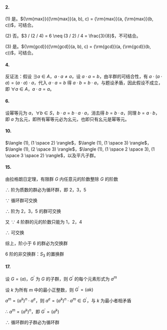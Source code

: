 #### 2.

(1) 是。${\rm{max}}({\rm{max}}(a, b), c) = {\rm{max}}(a, {\rm{max}}(b, c))$，可结合。

(2) 否。$3 / (2 / 4) = 6 \neq (3 / 2) / 4 = \frac{3}{8}$，不可结合。

(3) 是。${\rm{gcd}}({\rm{gcd}}(a, b), c) = {\rm{gcd}}(a, {\rm{gcd}}(b, c))$，可结合。

#### 4.

反证法：假设 $\exists a \in A$，$a \cdot a \neq a$，设 $a \cdot a = b$，由半群的可结合性，有 $a \cdot (a \cdot a) = (a \cdot a) \cdot a$，代入 $a \cdot a = b$ 得 $a \cdot b = b \cdot a$，与题设矛盾，因此假设不成立，即 $\forall a \in A$，$a \cdot a = a$。

#### 6.

设幂等元为 $a$，$\forall b \in S$，$b \cdot a = b \cdot a \cdot a$，消去得 $b = b \cdot a$，同理 $b = a \cdot b$，即 $a$ 为幺元，即所有幂等元必为幺元，也即只有幺元是幂等元。

#### 10.

$\langle (1), (1 \space 2) \rangle$，$\langle (1), (1 \space 3) \rangle$，$\langle (1), (2 \space 3) \rangle$，$\langle (1), (1 \space 2 \space 3), (1 \space 3 \space 2) \rangle$，以及平凡子群。

#### 15.

由拉格朗日定理，有限群 $G$ 内任意元的阶数整除 $G$ 的阶数

$\therefore$ 阶为质数的群必为循环群，即 $2$，$3$，$5$

$\because$ 循环群可交换

$\therefore$ 阶为 $2$，$3$，$5$ 的群可交换

又 $\because$ $4$ 阶群的元的阶数只能为 $1$，$2$，$4$

$\therefore$ 可交换

综上，阶小于 $6$ 的群必为交换群

$6$ 阶的非交换群：$S_3$ 的置换群

#### 17.

设 $G = (a)$，$G^\prime$ 为 $G$ 的子群，则 $G^\prime$ 的每个元素形式为 $a^m$

设 $k$ 为所有 $m$ 中的最小正整数，则 $G^\prime = (a k)$

$a^m = (a^k)^n \cdot a^e$，则 $a^e = (a^k)^n \cdot a^m \in G^\prime$，与 $k$ 为最小者相矛盾

$\therefore$ $a^m = (a^k)^n$，即 $G^\prime = (a^k)$

$\therefore$ 循环群的子群必为循环群